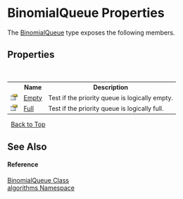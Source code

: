 # BinomialQueue Properties
 

The <a href="bfd89819-99f1-ae62-d46e-2d42c1866f37">BinomialQueue</a> type exposes the following members.


## Properties
&nbsp;<table><tr><th></th><th>Name</th><th>Description</th></tr><tr><td>![Public property](media/pubproperty.gif "Public property")</td><td><a href="adceaf78-d1a6-55f7-77e1-6d7f126c91a8">Empty</a></td><td>
Test if the priority queue is logically empty.</td></tr><tr><td>![Public property](media/pubproperty.gif "Public property")</td><td><a href="d066dcb2-122a-ab4e-e0ec-9032f530cc4f">Full</a></td><td>
Test if the priority queue is logically full.</td></tr></table>&nbsp;
<a href="#binomialqueue-properties">Back to Top</a>

## See Also


#### Reference
<a href="bfd89819-99f1-ae62-d46e-2d42c1866f37">BinomialQueue Class</a><br /><a href="82f88b43-fdc9-bc99-9558-75fce96d448f">algorithms Namespace</a><br />